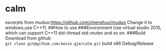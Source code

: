 # calm
excerpts from muduo:https://github.com/chenshuo/muduo
Change it to windows,use C++11.
##How to use
###Environment
Use virtual studio 2015, which can support C++11 std::thread std::mutex and so on.
###Build
Download from github<br/>
`git clone git@github.com:kevin-gjm/calm.git`
build x86 Debug/Release<br/>
